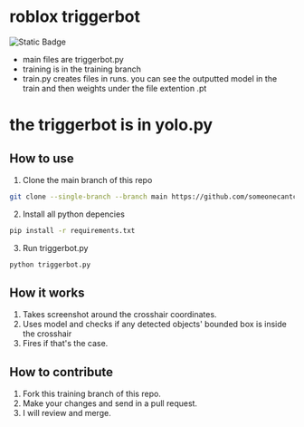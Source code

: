 # roblox triggerbot
![Static Badge](https://img.shields.io/badge/Python-000?logo=Python&logoColor=white)

* main files are triggerbot.py 
* training is in the training branch
* train.py creates files in runs. you can see the outputted model in the train and then weights under the file extention .pt


# the triggerbot is in yolo.py
## How to use
1. Clone the main branch of this repo
```bash 
git clone --single-branch --branch main https://github.com/someonecantcode/triggerbot.git
```
2. Install all python depencies
```bash
pip install -r requirements.txt
```
3. Run triggerbot.py
```bash
python triggerbot.py
```

## How it works
1. Takes screenshot around the crosshair coordinates.
2. Uses model and checks if any detected objects' bounded box is inside the crosshair
3. Fires if that's the case.


## How to contribute
1. Fork this training branch of this repo.
2. Make your changes and send in a pull request.
3. I will review and merge.